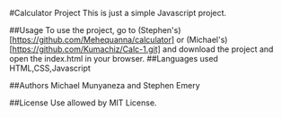 #Calculator Project
This is just a simple Javascript project.

##Usage
To use the project, go to (Stephen's)[https://github.com/Mehequanna/calculator] or (Michael's)[https://github.com/Kumachiz/Calc-1.git] and download the project and open the index.html in your browser.
##Languages used
HTML,CSS,Javascript

##Authors
Michael Munyaneza and Stephen Emery

##License
Use allowed by MIT License.
